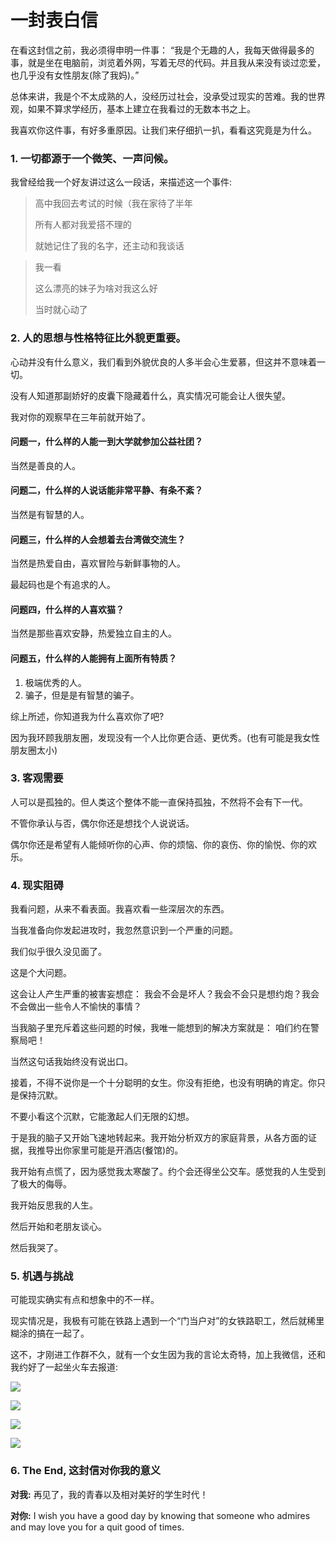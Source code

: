 # 一封表白信

在看这封信之前，我必须得申明一件事： “我是个无趣的人，我每天做得最多的事，就是坐在电脑前，浏览着外网，写着无尽的代码。并且我从来没有谈过恋爱，也几乎没有女性朋友\(除了我妈\)。”

总体来讲，我是个不太成熟的人，没经历过社会，没承受过现实的苦难。我的世界观，如果不算求学经历，基本上建立在我看过的无数本书之上。

我喜欢你这件事，有好多重原因。让我们来仔细扒一扒，看看这究竟是为什么。

### **1. 一切都源于一个微笑、一声问候。**

我曾经给我一个好友讲过这么一段话，来描述这一个事件:

> 高中我回去考试的时候（我在家待了半年
>
> 所有人都对我爱搭不理的
>
> 就她记住了我的名字，还主动和我谈话

> 我一看
>
> 这么漂亮的妹子为啥对我这么好
>
> 当时就心动了

### 2. 人的思想与性格特征比外貌更重要。

心动并没有什么意义，我们看到外貌优良的人多半会心生爱慕，但这并不意味着一切。

没有人知道那副娇好的皮囊下隐藏着什么，真实情况可能会让人很失望。

我对你的观察早在三年前就开始了。

#### 问题一，什么样的人能一到大学就参加公益社团？

当然是善良的人。

#### 问题二，什么样的人说话能非常平静、有条不紊？

当然是有智慧的人。

#### 问题三，什么样的人会想着去台湾做交流生？

当然是热爱自由，喜欢冒险与新鲜事物的人。

最起码也是个有追求的人。

#### 问题四，什么样的人喜欢猫？

当然是那些喜欢安静，热爱独立自主的人。

#### 问题五，什么样的人能拥有上面所有特质？

1. 极端优秀的人。
2. 骗子，但是是有智慧的骗子。

综上所述，你知道我为什么喜欢你了吧? 

因为我环顾我朋友圈，发现没有一个人比你更合适、更优秀。\(也有可能是我女性朋友圈太小\)

### 3. 客观需要

人可以是孤独的。但人类这个整体不能一直保持孤独，不然将不会有下一代。

不管你承认与否，偶尔你还是想找个人说说话。

偶尔你还是希望有人能倾听你的心声、你的烦恼、你的哀伤、你的愉悦、你的欢乐。

### 4. 现实阻碍

我看问题，从来不看表面。我喜欢看一些深层次的东西。

当我准备向你发起进攻时，我忽然意识到一个严重的问题。

我们似乎很久没见面了。

这是个大问题。

这会让人产生严重的被害妄想症： 我会不会是坏人？我会不会只是想约炮？我会不会做出一些令人不愉快的事情？

当我脑子里充斥着这些问题的时候，我唯一能想到的解决方案就是： 咱们约在警察局吧！

当然这句话我始终没有说出口。



接着，不得不说你是一个十分聪明的女生。你没有拒绝，也没有明确的肯定。你只是保持沉默。

不要小看这个沉默，它能激起人们无限的幻想。

于是我的脑子又开始飞速地转起来。我开始分析双方的家庭背景，从各方面的证据，我推导出你家里可能是开酒店\(餐馆\)的。

我开始有点慌了，因为感觉我太寒酸了。约个会还得坐公交车。感觉我的人生受到了极大的侮辱。

我开始反思我的人生。

然后开始和老朋友谈心。

然后我哭了。

### 5. 机遇与挑战

可能现实确实有点和想象中的不一样。

现实情况是，我极有可能在铁路上遇到一个“门当户对”的女铁路职工，然后就稀里糊涂的搞在一起了。

这不，才刚进工作群不久，就有一个女生因为我的言论太奇特，加上我微信，还和我约好了一起坐火车去报道:

![](.gitbook/assets/66a8262181455c5461e24f60dd992dd8a4508aa75df316580be816e5bd4a543c.png)

![](.gitbook/assets/7bc2e02867ecedff52168c3ee67eb51a4df2ca1498a4ac1c3ba662509d3ed5e8.png)

![](.gitbook/assets/f3f963f976a48c8f4aafeb716db9ca7592119f330006021998b4ebb10e8c03b0.png)

![](.gitbook/assets/9080d7470090b15311d48dda05d11d97e02510b3688f86d152322be7e2fa83ae.png)

### 6. The End, 这封信对你我的意义

**对我:** 再见了，我的青春以及相对美好的学生时代！

**对你:** I wish you have a good day by knowing that someone who admires and may love you for a quit good of times.

